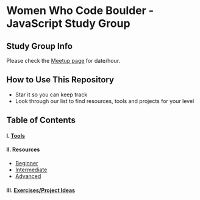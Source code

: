 # Women Who Code Boulder - JavaScript Study Group

## Study Group Info
Please check the [Meetup page](https://www.meetup.com/Women-Who-Code-Boulder-Denver/) for date/hour.

## How to Use This Repository
- Star it so you can keep track
- Look through our list to find resources, tools and projects for your level

## Table of Contents

#### I. [Tools](resources/js_tools.md)
#### II. Resources
- [Beginner](resources/beginner.md)
- [Intermediate](resources/intermediate.md)
- [Advanced](resources/advanced.md)

#### III. [Exercises/Project Ideas](resources/exercises.md)
